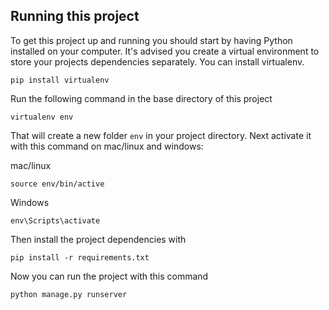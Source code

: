 

## Running this project

To get this project up and running you should start by having Python installed on your computer. It's advised you create a virtual environment to store your projects dependencies separately. You can install virtualenv.

```
pip install virtualenv
```
 Run the following command in the base directory of this project

```
virtualenv env
```

That will create a new folder `env` in your project directory. Next activate it with this command on mac/linux and windows:

mac/linux
```
source env/bin/active
```
Windows
```
env\Scripts\activate
```

Then install the project dependencies with

```
pip install -r requirements.txt
```

Now you can run the project with this command

```
python manage.py runserver
```




